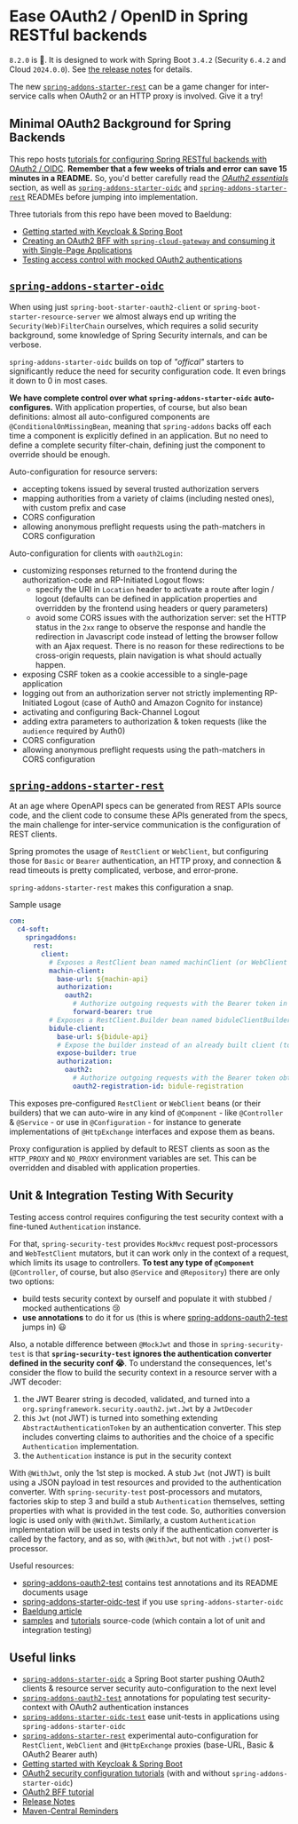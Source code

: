 # Ease OAuth2 / OpenID in Spring RESTful backends

`8.2.0` is :rocket:. It is designed to work with Spring Boot `3.4.2` (Security `6.4.2` and Cloud `2024.0.0`). See [the release notes](https://github.com/ch4mpy/spring-addons/blob/master/release-notes.md#800) for details.

The new [`spring-addons-starter-rest`](https://github.com/ch4mpy/spring-addons/tree/master/spring-addons-starter-rest) can be a game changer for inter-service calls when OAuth2 or an HTTP proxy is involved. Give it a try!

## Minimal OAuth2 Background for Spring Backends

This repo hosts [tutorials for configuring Spring RESTful backends with OAuth2 / OIDC](https://github.com/ch4mpy/spring-addons/tree/master/samples/tutorials#securing-spring-applications-with-oauth2). **Remember that a few weeks of trials and error can save 15 minutes in a README.** So, you'd better carefully read the [_OAuth2 essentials_](https://github.com/ch4mpy/spring-addons/tree/master/samples/tutorials#1-oauth2-essentials) section, as well as [`spring-addons-starter-oidc`](https://github.com/ch4mpy/spring-addons/tree/master/spring-addons-starter-oidc#spring-addons-starter-oidc) and [`spring-addons-starter-rest`](https://github.com/ch4mpy/spring-addons/tree/master/spring-addons-starter-rest#auto-configure-restclient-or-webclient-beans) READMEs before jumping into implementation.

Three tutorials from this repo have been moved to Baeldung:
- [Getting started with Keycloak & Spring Boot](https://www.baeldung.com/spring-boot-keycloak)
- [Creating an OAuth2 BFF with `spring-cloud-gateway` and consuming it with Single-Page Applications](https://www.baeldung.com/spring-cloud-gateway-bff-oauth2)
- [Testing access control with mocked OAuth2 authentications](https://www.baeldung.com/spring-oauth-testing-access-control)

## [`spring-addons-starter-oidc`](https://github.com/ch4mpy/spring-addons/tree/master/spring-addons-starter-oidc)

When using just `spring-boot-starter-oauth2-client` or `spring-boot-starter-resource-server` we almost always end up writing the `Security(Web)FilterChain` ourselves, which requires a solid security background, some knowledge of Spring Security internals, and can be verbose.

`spring-addons-starter-oidc` builds on top of _"offical"_ starters to significantly reduce the need for security configuration code. It even brings it down to 0 in most cases.

**We have complete control over what `spring-addons-starter-oidc` auto-configures.** With application properties, of course, but also bean definitions: almost all auto-configured components are `@ConditionalOnMissingBean`, meaning that `spring-addons` backs off each time a component is explicitly defined in an application. But no need to define a complete security filter-chain, defining just the component to override should be enough.

Auto-configuration for resource servers:
- accepting tokens issued by several trusted authorization servers
- mapping authorities from a variety of claims (including nested ones), with custom prefix and case
- CORS configuration
- allowing anonymous preflight requests using the path-matchers in CORS configuration

Auto-configuration for clients with `oauth2Login`:
- customizing responses returned to the frontend during the authorization-code and RP-Initiated Logout flows:
  - specify the URI in `Location` header to activate a route after login / logout (defaults can be defined in application properties and overridden by the frontend using headers or query parameters)
  - avoid some CORS issues with the authorization server: set the HTTP status in the `2xx` range to observe the response and handle the redirection in Javascript code instead of letting the browser follow with an Ajax request. There is no reason for these redirections to be cross-origin requests, plain navigation is what should actually happen.
- exposing CSRF token as a cookie accessible to a single-page application
- logging out from an authorization server not strictly implementing RP-Initiated Logout (case of Auth0 and Amazon Cognito for instance)
- activating and configuring Back-Channel Logout
- adding extra parameters to authorization & token requests (like the `audience` required by Auth0)
- CORS configuration
- allowing anonymous preflight requests using the path-matchers in CORS configuration

## [`spring-addons-starter-rest`](https://github.com/ch4mpy/spring-addons/tree/master/spring-addons-starter-rest)

At an age where OpenAPI specs can be generated from REST APIs source code, and the client code to consume these APIs generated from the specs, the main challenge for inter-service communication is the configuration of REST clients. 

Spring promotes the usage of `RestClient` or `WebClient`, but configuring those for `Basic` or `Bearer` authentication, an HTTP proxy, and connection & read timeouts is pretty complicated, verbose, and error-prone.

`spring-addons-starter-rest` makes this configuration a snap.

Sample usage
```yaml
com:
  c4-soft:
    springaddons:
      rest:
        client:
          # Exposes a RestClient bean named machinClient (or WebClient in a WebFlux app)
          machin-client:
            base-url: ${machin-api}
            authorization:
              oauth2:
                # Authorize outgoing requests with the Bearer token in the security context (possible only in a resource server app)
                forward-bearer: true
          # Exposes a RestClient.Builder bean named biduleClientBuilder (mind the "expose-builder: true")
          bidule-client:
            base-url: ${bidule-api}
            # Expose the builder instead of an already built client (to fine tune its conf)
            expose-builder: true
            authorization:
              oauth2:
                # Authorize outgoing requests with the Bearer token obtained using an OAuth2 client registration
                oauth2-registration-id: bidule-registration
```
This exposes pre-configured `RestClient` or `WebClient` beans (or their builders) that we can auto-wire in any kind of `@Component` - like `@Controller` & `@Service` - or use in `@Configuration` - for instance to generate implementations of `@HttpExchange` interfaces and expose them as beans.

Proxy configuration is applied by default to REST clients as soon as the `HTTP_PROXY` and `NO_PROXY` environment variables are set. This can be overridden and disabled with application properties.

## Unit & Integration Testing With Security

Testing access control requires configuring the test security context with a fine-tuned `Authentication` instance.

For that, `spring-security-test`  provides `MockMvc` request post-processors and `WebTestClient` mutators, but it can work only in the context of a request, which limits its usage to controllers. **To test any type of `@Component`** (`@Controller`, of course, but also `@Service` and `@Repository`) there are  only two options:
- build tests security context by ourself and populate it with stubbed / mocked authentications :cry:
- **use annotations** to do it for us (this is where [spring-addons-oauth2-test](https://github.com/ch4mpy/spring-addons/tree/master/spring-addons-oauth2-test) jumps in) :smiley:

Also, a notable difference between `@MockJwt` and those in `spring-security-test` is that **`spring-security-test` ignores the authentication converter defined in the security conf :sob:**. To understand the consequences, let's consider the flow to build the security context in a resource server with a JWT decoder:
1. the JWT Bearer string is decoded, validated, and turned into a `org.springframework.security.oauth2.jwt.Jwt` by a `JwtDecoder`
2. this `Jwt` (not JWT) is turned into something extending `AbstractAuthenticationToken` by an authentication converter. This step includes converting claims to authorities and the choice of a specific `Authentication` implementation.
3. the `Authentication` instance is put in the security context

With `@WithJwt`, only the 1st step is mocked. A stub `Jwt` (not JWT) is built using a JSON payload in test resources and provided to the authentication converter. With `spring-security-test` post-processors and mutators, factories skip to step 3 and build a stub `Authentication` themselves, setting properties with what is provided in the test code. So, authorities conversion logic is used only with `@WithJwt`. Similarly, a custom `Authentication` implementation will be used in tests only if the authentication converter is called by the factory, and as so, with `@WithJwt`, but not with `.jwt()` post-processor.

Useful resources:
- [spring-addons-oauth2-test](https://github.com/ch4mpy/spring-addons/tree/master/spring-addons-oauth2-test) contains test annotations and its README documents usage
- [spring-addons-starter-oidc-test](https://github.com/ch4mpy/spring-addons/tree/master/spring-addons-starter-oidc-test) if you use `spring-addons-starter-oidc`
- [Baeldung article](https://www.baeldung.com/spring-oauth-testing-access-control)
- [samples](https://github.com/ch4mpy/spring-addons/tree/master/samples) and [tutorials](https://github.com/ch4mpy/spring-addons/tree/master/samples/tutorials) source-code (which contain a lot of unit and integration testing)

## Useful links
- [`spring-addons-starter-oidc`](https://github.com/ch4mpy/spring-addons/tree/master/spring-addons-starter-oidc) a Spring Boot starter pushing OAuth2 clients & resource server security auto-configuration to the next level
- [`spring-addons-oauth2-test`](https://github.com/ch4mpy/spring-addons/tree/master/spring-addons-oauth2-test) annotations for populating test security-context with OAuth2 authentication instances
- [`spring-addons-starter-oidc-test`](https://github.com/ch4mpy/spring-addons/tree/master/spring-addons-starter-oidc-test) ease unit-tests in applications using `spring-addons-starter-oidc`
- [`spring-addons-starter-rest`](https://github.com/ch4mpy/spring-addons/tree/master/spring-addons-starter-rest) experimental auto-configuration for `RestClient`, `WebClient` and `@HttpExchange` proxies (base-URL, Basic & OAuth2 Bearer auth)
- [Getting started with Keycloak & Spring Boot](https://www.baeldung.com/spring-boot-keycloak)
- [OAuth2 security configuration tutorials](https://github.com/ch4mpy/spring-addons/tree/master/samples/tutorials#securing-spring-applications-with-oauth2) (with and without `spring-addons-starter-oidc`)
- [OAuth2 BFF tutorial](https://www.baeldung.com/spring-cloud-gateway-bff-oauth2)
- [Release Notes](https://github.com/ch4mpy/spring-addons/tree/master/release-notes.md)
- [Maven-Central Reminders](https://github.com/ch4mpy/spring-addons/tree/master/maven-central.md)
